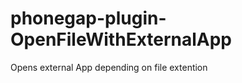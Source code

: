 phonegap-plugin-OpenFileWithExternalApp
=======================================

Opens external App depending on file extention
